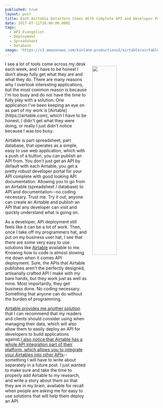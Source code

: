 ```yaml
---
published: true
layout: post
title: Each Airtable Datastore Comes With Complete API and Developer Portal
date: 2017-07-11T16:00:00.000Z
tags:
  - API Evangelist
  - Deployment
  - Spreadsheet
  - Database
image: 'https://s3.amazonaws.com/kinlane-productions2/airtable/airtable-api-for-or2.png'
---
```

<p><img src="https://s3.amazonaws.com/kinlane-productions2/airtable/airtable-api-for-or2.png" width="40%" style="padding: 15px;" align="right" /></p>I see a lot of tools come across my desk each week, and I have to be honest I don't alway fully get what they are and what they do. There are many reasons why I overlook interesting applications, but the most common reason is because I'm too busy and do not have the time to fully play with a solution. One application I've been keeping an eye on as part of my work is [Airtable](https://airtable.com), which I have to be honest, I didn't get what they were doing, or really I just didn't notice because I was too busy.

Airtable is part spreadsheet, part database, that operates as a simple, easy to use web application, which with a push of a button, you can publish an API from. You don't just get an API by default with each Airtable, you get a pretty robust developer portal for your API complete with  good looking API documentation. Allowing you to go from an Airtable (spreadsheet / database) to API and documentation--no coding necessary. Trust me. Try it out, anyone can create an Airtable and publish an API that any developer can visit and quickly understand what is going on.

As a developer, API deployment still feels like it can be a lot of work. Then, once I take off my programmers hat, and put on my business user hat, I see that there are some very easy to use solutions like [Airtable](https://airtable.com) available to me. Knowing how to code is almost slowing me down when it comes API deployment. Sure, the APIs that Airtable publishes aren't the perfectly designed, artisanally crafted API I make with my bare hands, but they work just as well as mine. Most importantly, they get business done. No coding necessary. Something that anyone can do without the burden of programming.

[Airtable provides me another solution](https://airtable.com) that I can recommend that my readers and clients should consider using when managing their data, which will also allow them to easily deploy an API for developers to build applications against.[I also notice that Airtable has a whole API integration part of their platform, which allows you to integrate your Airtables into other APIs](https://airtable.com/integrations)--something I will have to write about separately in a future post. I just wanted to make sure and take the time to properly add Airtable to my research, and write a story about them so that they are in my brain, available for recall when people are asking me for easy to use solutions that will help them deploy an API.
